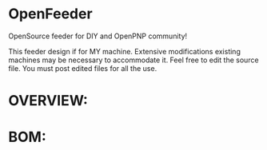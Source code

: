 # OpenFeeder
OpenSource feeder for DIY and OpenPNP community!



This feeder design if for MY machine. Extensive modifications existing machines may be necessary to accommodate it. Feel free to edit the source file. You must post edited files for all the use.



# OVERVIEW:




# BOM:






 

